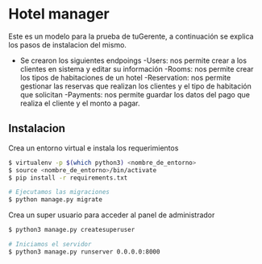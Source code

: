 # Hotel manager

Este es un modelo para la prueba de tuGerente, a continuación se explica los pasos de instalacion del mismo.

- Se crearon los siguientes endpoings
    -Users: nos permite crear a los clientes en sistema y editar su información
    -Rooms: nos permite crear los tipos de habitaciones de un hotel
    -Reservation: nos permite gestionar las reservas que realizan los clientes y el tipo de habitación que solicitan
    -Payments: nos permite guardar los datos del pago que realiza el cliente y el monto a pagar.

## Instalacion

Crea un entorno virtual e instala los requerimientos

```bash
$ virtualenv -p $(which python3) <nombre_de_entorno>
$ source <nombre_de_entorno>/bin/activate
$ pip install -r requirements.txt

# Ejecutamos las migraciones
$ python manage.py migrate
```
Crea un super usuario para acceder al panel de administrador

```bash
$ python3 manage.py createsuperuser

# Iniciamos el servidor
$ python3 manage.py runserver 0.0.0.0:8000
```
